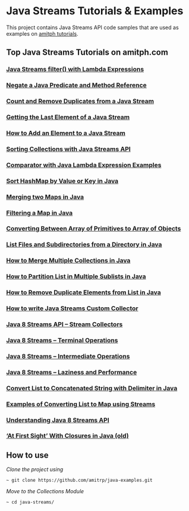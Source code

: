 # Java Streams Tutorials & Examples
This project contains Java Streams API code samples that are used as examples on [amitph tutorials](https://www.amitph.com/).


## Top Java Streams Tutorials on amitph.com
### [Java Streams filter() with Lambda Expressions](https://www.amitph.com/java-streams-filter-lambda-expressions/)

### [Negate a Java Predicate and Method Reference](https://www.amitph.com/java-negate-predicate-method-reference/)

### [Count and Remove Duplicates from a Java Stream](https://www.amitph.com/java-stream-remove-count-duplicates/)

### [Getting the Last Element of a Java Stream](https://www.amitph.com/java-stream-last-element/)

### [How to Add an Element to a Java Stream](https://www.amitph.com/java-stream-append-prepend-insert/)

### [Sorting Collections with Java Streams API](https://www.amitph.com/java-streams-sorted/)

### [Comparator with Java Lambda Expression Examples](https://www.amitph.com/java-sort-with-lambda-expressions/)

### [Sort HashMap by Value or Key in Java](https://www.amitph.com/java-hashmap-sort/)

### [Merging two Maps in Java](https://www.amitph.com/java-merge-maps/)

### [Filtering a Map in Java](https://www.amitph.com/java-filter-map-examples/)

### [Converting Between Array of Primitives to Array of Objects](https://www.amitph.com/java-primitive-array-to-object-array/)

### [List Files and Subdirectories from a Directory in Java](https://www.amitph.com/java-list-files/)

### [How to Merge Multiple Collections in Java](https://www.amitph.com/java-collections-merge/)

### [How to Partition List in Multiple Sublists in Java](https://www.amitph.com/java-partition-list/)

### [How to Remove Duplicate Elements from List in Java](https://www.amitph.com/java-list-remove-duplicates/)

### [How to write Java Streams Custom Collector](https://www.amitph.com/java-streams-custom-collector/)

### [Java 8 Streams API – Stream Collectors](https://www.amitph.com/java-8-stream-collectors/)

### [Java 8 Streams – Terminal Operations](https://www.amitph.com/java-8-streams-terminal-operations/)

### [Java 8 Streams – Intermediate Operations](https://www.amitph.com/java-8-streams-intermediate-operations/)

### [Java 8 Streams – Laziness and Performance](https://www.amitph.com/java-8-streams-laziness-and-performance/)

### [Convert List to Concatenated String with Delimiter in Java](https://www.amitph.com/list-of-strings-to-concatenated-string/)

### [Examples of Converting List to Map using Streams](https://www.amitph.com/convert-list-to-map-using-streams/)

### [Understanding Java 8 Streams API](https://www.amitph.com/understanding-java-8-streams-api/)

### [‘At First Sight’ With Closures in Java (old)](https://www.amitph.com/at-first-sight-with-closures-in-java/)

## How to use
*Clone the project using*
```
~ git clone https://github.com/amitrp/java-examples.git
```
*Move to the Collections Module*
```
~ cd java-streams/
```



